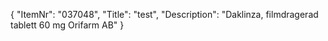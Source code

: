 {
  "ItemNr": "037048",
  "Title": "test",
  "Description": "Daklinza, filmdragerad tablett 60 mg Orifarm AB"
}